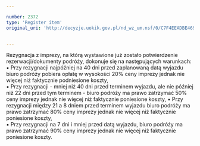 ```yaml
---

number: 2372
type: 'Register item'
original_uri: 'http://decyzje.uokik.gov.pl/nd_wz_um.nsf/0/C7F4EEADBE469A5CC12578C30038F99C?OpenDocument'


---
```


Rezygnacja z imprezy, na którą wystawione już zostało potwierdzenie rezerwacji/dokumenty podróży, dokonuje się na następujących warunkach: 
  ▪ Przy rezygnacji najpóźniej na 40 dni przed zaplanowaną datą wyjazdu biuro podróży pobiera opłatę w wysokości 20% ceny imprezy jednak nie więcej niż faktycznie podniesione koszty,   
  ▪ Przy rezygnacji - mniej niż 40 dni przed terminem wyjazdu, ale nie później niż 22 dni przed tym terminem - biuro podróży ma prawo zatrzymać 50% ceny imprezy jednak nie więcej niż faktycznie poniesione koszty, 
  ▪ Przy rezygnacji między 21 a 8 dniem przed terminem wyjazdu biuro podróży ma prawo zatrzymać 80% ceny imprezy jednak nie więcej niż faktycznie poniesione koszty,   
  ▪ Przy rezygnacji na 7 dni i mniej przed datą wyjazdu, biuro podróży ma prawo zatrzymać 90% ceny imprezy jednak nie więcej niż faktycznie poniesione koszty.

